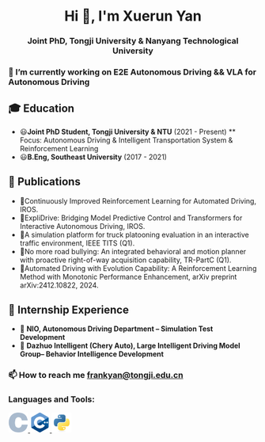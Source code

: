 <h1 align="center">Hi 👋, I'm Xuerun Yan</h1>
<h3 align="center">Joint PhD, Tongji University & Nanyang Technological University</h3>

### 🔭 I’m currently working on **E2E Autonomous Driving && VLA for Autonomous Driving**

## 🎓 Education
- 😃**Joint PhD Student, Tongji University & NTU** (2021 - Present) **
  Focus: Autonomous Driving & Intelligent Transportation System & Reinforcement Learning
- 😃**B.Eng, Southeast University** (2017 - 2021)

## 📄 Publications
- 📝Continuously Improved Reinforcement Learning for Automated Driving, IROS.
- 📝ExpliDrive: Bridging Model Predictive Control and Transformers for Interactive Autonomous Driving, IROS.
- 📝A simulation platform for truck platooning evaluation in an interactive traffic environment, IEEE TITS (Q1).
- 📝No more road bullying: An integrated behavioral and motion planner with proactive right-of-way acquisition capability, TR-PartC (Q1).
- 📝Automated Driving with Evolution Capability: A Reinforcement Learning Method with Monotonic Performance Enhancement, arXiv preprint arXiv:2412.10822, 2024.
  
## 💼 Internship Experience
- 🏢 **NIO, Autonomous Driving Department – Simulation Test Development**  
- 🏢 **Dazhuo Intelligent (Chery Auto), Large Intelligent Driving Model Group– Behavior Intelligence Development** 

### 📫 How to reach me **frankyan@tongji.edu.cn**

<h3 align="left">Languages and Tools:</h3>
<p align="left"> <a href="https://www.cprogramming.com/" target="_blank" rel="noreferrer"> <img src="https://raw.githubusercontent.com/devicons/devicon/master/icons/c/c-original.svg" alt="c" width="40" height="40"/> </a> <a href="https://www.w3schools.com/cpp/" target="_blank" rel="noreferrer"> <img src="https://raw.githubusercontent.com/devicons/devicon/master/icons/cplusplus/cplusplus-original.svg" alt="cplusplus" width="40" height="40"/> </a> <a href="https://www.python.org" target="_blank" rel="noreferrer"> <img src="https://raw.githubusercontent.com/devicons/devicon/master/icons/python/python-original.svg" alt="python" width="40" height="40"/> </a> </p>
